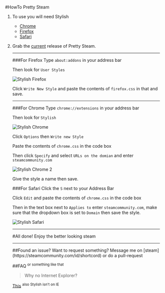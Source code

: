 #HowTo Pretty Steam 

1. To use you will need Stylish
	* [Chrome](https://chrome.google.com/webstore/detail/stylish/fjnbnpbmkenffdnngjfgmeleoegfcffe?hl=en)
	* [Firefox](https://addons.mozilla.org/en-us/firefox/addon/stylish/)
	* [Safari](https://extensions.apple.com/details/?id=com.sobolev.stylish-5555L95H45)

2. Grab the [current](https://github.com/teh-random-name/PrettySteam/releases/latest) release of Pretty Steam.
	
	<hr>
	
	###For Firefox
	Type `about:addons` in your address bar
	
	Then look for `User Styles`
	
	![Stylish Firefox](https://puu.sh/jc9Aq/18cab05b38.png)
	
	Click `Write New Style` and paste the contents of `firefox.css` in that and save.
	
	<hr>
	
	###For Chrome
	Type `chrome://extensions` in your address bar
		
	Then look for `Stylish`
		
	![Stylish Chrome](https://puu.sh/jca0v/647df0b58d.png)
	
	Click `Options` then `Write new Style`
	
	Paste the contents of `chrome.css` in the code box
	
	Then click `Specify`
	and select `URLs on the domian`
	and enter `steamcommunity.com`
	
	![Stylish Chrome 2](https://puu.sh/jcaos/f996589c02.png)
	
	Give the style a name then save.
	
	###For Safari
	Click the `S` next to your Address Bar
	
	Click `Edit` and paste the contents of `chrome.css` in the code box

	Then in the text box next to `Applies to` enter `steamcommunity.com`, make sure that the dropdown box is set to `Domain`
	then save the style.

	![Stylish Safari](https://puu.sh/jcVie/3acc16da76.png)

	<hr>
	#All done!
	Enjoy the better looking steam

	<hr>
	##Found an issue? Want to request something?
	Message me on [steam](https://steamcommunity.com/id/shortcord) or do a pull-request
	
	
	##FAQ <sup> or something like that </sup>
	> Why no Internet Explorer?
	
	[This](https://www.reddit.com/r/explainlikeimfive/comments/20rpzh/eli5_why_is_ie_so_hated_is_it_really_that_bad/cg65z7j) <sup>also Stylish isn't on IE</sup>
